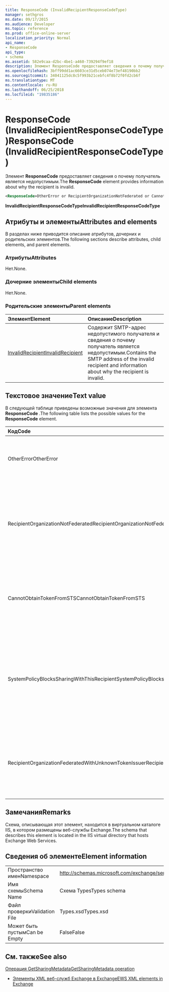 ```yaml
---
title: ResponseCode (InvalidRecipientResponseCodeType)
manager: sethgros
ms.date: 09/17/2015
ms.audience: Developer
ms.topic: reference
ms.prod: office-online-server
localization_priority: Normal
api_name:
- ResponseCode
api_type:
- schema
ms.assetid: 582e9caa-d2bc-4be1-a460-739294f9ef18
description: Элемент ResponseCode предоставляет сведения о почему получатель является недопустимым.
ms.openlocfilehash: 3bff99dd1ac6603ce31d5ceb074e73ef48190bb2
ms.sourcegitcommit: 34041125dc8c5f993b21cebfc4f8b72f0fd2cb6f
ms.translationtype: MT
ms.contentlocale: ru-RU
ms.lasthandoff: 06/25/2018
ms.locfileid: "19835186"
---
```

# <a name="responsecode-invalidrecipientresponsecodetype"></a><span data-ttu-id="956b8-103">ResponseCode (InvalidRecipientResponseCodeType)</span><span class="sxs-lookup"><span data-stu-id="956b8-103">ResponseCode (InvalidRecipientResponseCodeType)</span></span>

<span data-ttu-id="956b8-104">Элемент **ResponseCode** предоставляет сведения о почему получатель является недопустимым.</span><span class="sxs-lookup"><span data-stu-id="956b8-104">The **ResponseCode** element provides information about why the recipient is invalid.</span></span> 
  
```XML
<ResponseCode>OtherError or RecipientOrganizationNotFederated or CannotObtainTokenFromSTS or SystemPolicyBlocksSharingWithThisRecipient or RecipientOrganizationFederatedWithUnknownTokenIssuer</ResponseCode>
```

 <span data-ttu-id="956b8-105">**InvalidRecipientResponseCodeType**</span><span class="sxs-lookup"><span data-stu-id="956b8-105">**InvalidRecipientResponseCodeType**</span></span>
## <a name="attributes-and-elements"></a><span data-ttu-id="956b8-106">Атрибуты и элементы</span><span class="sxs-lookup"><span data-stu-id="956b8-106">Attributes and elements</span></span>

<span data-ttu-id="956b8-107">В разделах ниже приводится описание атрибутов, дочерних и родительских элементов.</span><span class="sxs-lookup"><span data-stu-id="956b8-107">The following sections describe attributes, child elements, and parent elements.</span></span>
  
### <a name="attributes"></a><span data-ttu-id="956b8-108">Атрибуты</span><span class="sxs-lookup"><span data-stu-id="956b8-108">Attributes</span></span>

<span data-ttu-id="956b8-109">Нет.</span><span class="sxs-lookup"><span data-stu-id="956b8-109">None.</span></span>
  
### <a name="child-elements"></a><span data-ttu-id="956b8-110">Дочерние элементы</span><span class="sxs-lookup"><span data-stu-id="956b8-110">Child elements</span></span>

<span data-ttu-id="956b8-111">Нет.</span><span class="sxs-lookup"><span data-stu-id="956b8-111">None.</span></span>
  
### <a name="parent-elements"></a><span data-ttu-id="956b8-112">Родительские элементы</span><span class="sxs-lookup"><span data-stu-id="956b8-112">Parent elements</span></span>

|<span data-ttu-id="956b8-113">**Элемент**</span><span class="sxs-lookup"><span data-stu-id="956b8-113">**Element**</span></span>|<span data-ttu-id="956b8-114">**Описание**</span><span class="sxs-lookup"><span data-stu-id="956b8-114">**Description**</span></span>|
|:-----|:-----|
|[<span data-ttu-id="956b8-115">InvalidRecipient</span><span class="sxs-lookup"><span data-stu-id="956b8-115">InvalidRecipient</span></span>](invalidrecipient.md) <br/> |<span data-ttu-id="956b8-116">Содержит SMTP-адрес недопустимого получателя и сведения о почему получатель является недопустимым.</span><span class="sxs-lookup"><span data-stu-id="956b8-116">Contains the SMTP address of the invalid recipient and information about why the recipient is invalid.</span></span>  <br/> |
   
## <a name="text-value"></a><span data-ttu-id="956b8-117">Текстовое значение</span><span class="sxs-lookup"><span data-stu-id="956b8-117">Text value</span></span>

<span data-ttu-id="956b8-118">В следующей таблице приведены возможные значения для элемента **ResponseCode** .</span><span class="sxs-lookup"><span data-stu-id="956b8-118">The following table lists the possible values for the **ResponseCode** element.</span></span> 
  
|<span data-ttu-id="956b8-119">**Код**</span><span class="sxs-lookup"><span data-stu-id="956b8-119">**Code**</span></span>|<span data-ttu-id="956b8-120">**Описание**</span><span class="sxs-lookup"><span data-stu-id="956b8-120">**Description**</span></span>|
|:-----|:-----|
|<span data-ttu-id="956b8-121">OtherError</span><span class="sxs-lookup"><span data-stu-id="956b8-121">OtherError</span></span>  <br/> |<span data-ttu-id="956b8-122">Указывает, что ошибки не указан с другой код ошибки.</span><span class="sxs-lookup"><span data-stu-id="956b8-122">Indicates that the error is not specified by another error response code.</span></span>  <br/> |
|<span data-ttu-id="956b8-123">RecipientOrganizationNotFederated</span><span class="sxs-lookup"><span data-stu-id="956b8-123">RecipientOrganizationNotFederated</span></span>  <br/> |<span data-ttu-id="956b8-124">Указывает, что отношение общего доступа не доступен с организацией, указанного в поле адрес электронной почты получателя SMTP.</span><span class="sxs-lookup"><span data-stu-id="956b8-124">Indicates that a sharing relationship is not available with the organization specified in the recipient's SMTP e-mail address.</span></span>  <br/> |
|<span data-ttu-id="956b8-125">CannotObtainTokenFromSTS</span><span class="sxs-lookup"><span data-stu-id="956b8-125">CannotObtainTokenFromSTS</span></span>  <br/> |<span data-ttu-id="956b8-126">Указывает, что возникла проблема получение маркера безопасности на основе сервера маркеров.</span><span class="sxs-lookup"><span data-stu-id="956b8-126">Indicates that there was a problem obtaining a security token from the token server.</span></span>  <br/> |
|<span data-ttu-id="956b8-127">SystemPolicyBlocksSharingWithThisRecipient</span><span class="sxs-lookup"><span data-stu-id="956b8-127">SystemPolicyBlocksSharingWithThisRecipient</span></span>  <br/> |<span data-ttu-id="956b8-128">Указывает, что системный администратор значение системной политики, который блокирует общий доступ для указанного получателя.</span><span class="sxs-lookup"><span data-stu-id="956b8-128">Indicates that the system administrator has set a system policy that blocks sharing with the specified recipient.</span></span>  <br/> |
|<span data-ttu-id="956b8-129">RecipientOrganizationFederatedWithUnknownTokenIssuer</span><span class="sxs-lookup"><span data-stu-id="956b8-129">RecipientOrganizationFederatedWithUnknownTokenIssuer</span></span>  <br/> |<span data-ttu-id="956b8-130">Указывает, что службы маркеров безопасности, используемый для указанного получателя неизвестно.</span><span class="sxs-lookup"><span data-stu-id="956b8-130">Indicates that the secure token service that is used by the specified recipient is unknown.</span></span>  <br/> |
   
## <a name="remarks"></a><span data-ttu-id="956b8-131">Замечания</span><span class="sxs-lookup"><span data-stu-id="956b8-131">Remarks</span></span>

<span data-ttu-id="956b8-132">Схема, описывающая этот элемент, находится в виртуальном каталоге IIS, в котором размещены веб-службы Exchange.</span><span class="sxs-lookup"><span data-stu-id="956b8-132">The schema that describes this element is located in the IIS virtual directory that hosts Exchange Web Services.</span></span>
  
## <a name="element-information"></a><span data-ttu-id="956b8-133">Сведения об элементе</span><span class="sxs-lookup"><span data-stu-id="956b8-133">Element information</span></span>

|||
|:-----|:-----|
|<span data-ttu-id="956b8-134">Пространство имен</span><span class="sxs-lookup"><span data-stu-id="956b8-134">Namespace</span></span>  <br/> |http://schemas.microsoft.com/exchange/services/2006/types  <br/> |
|<span data-ttu-id="956b8-135">Имя схемы</span><span class="sxs-lookup"><span data-stu-id="956b8-135">Schema Name</span></span>  <br/> |<span data-ttu-id="956b8-136">Схема Types</span><span class="sxs-lookup"><span data-stu-id="956b8-136">Types schema</span></span>  <br/> |
|<span data-ttu-id="956b8-137">Файл проверки</span><span class="sxs-lookup"><span data-stu-id="956b8-137">Validation File</span></span>  <br/> |<span data-ttu-id="956b8-138">Types.xsd</span><span class="sxs-lookup"><span data-stu-id="956b8-138">Types.xsd</span></span>  <br/> |
|<span data-ttu-id="956b8-139">Может быть пустым</span><span class="sxs-lookup"><span data-stu-id="956b8-139">Can be Empty</span></span>  <br/> |<span data-ttu-id="956b8-140">False</span><span class="sxs-lookup"><span data-stu-id="956b8-140">False</span></span>  <br/> |
   
## <a name="see-also"></a><span data-ttu-id="956b8-141">См. также</span><span class="sxs-lookup"><span data-stu-id="956b8-141">See also</span></span>



[<span data-ttu-id="956b8-142">Операция GetSharingMetadata</span><span class="sxs-lookup"><span data-stu-id="956b8-142">GetSharingMetadata operation</span></span>](getsharingmetadata-operation.md)


- [<span data-ttu-id="956b8-143">Элементы XML веб-служб Exchange в Exchange</span><span class="sxs-lookup"><span data-stu-id="956b8-143">EWS XML elements in Exchange</span></span>](ews-xml-elements-in-exchange.md)

